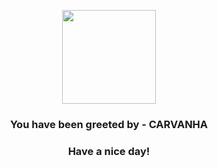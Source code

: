 <p align="center">
            <img src="https://raw.githubusercontent.com/PokeAPI/sprites/master/sprites/pokemon/318.png" width="150" height="150">
          </p>
          <h3 align="center">You have been greeted by - <b>CARVANHA</b></h3>
          <h3 align="center">Have a nice day!</h3>
